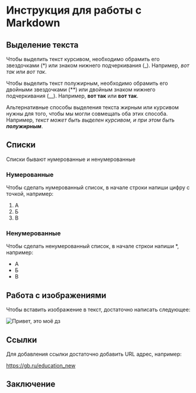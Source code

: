 # Инструкция для работы с Markdown

## Выделение текста

Чтобы выделить текст курсивом, необходимо обрамить его звездочками (*) или знаком нижнего подчеркивания (_). Например, *вот так* или _вот так_.

Чтобы выделить текст полужирным, необходимо обрамить его двойными звездочками (**) или двойным знаком нижнего подчеркивания (__). Например, **вот так** или __вот так__.

Альтернативные способы выделения текста жирным или курсивом нужны для того, чтобы мы могли совмещать оба этих способа. Например, _текст может быть выделен курсивом, и при этом быть **полужирным**_.

## Списки

Списки бывают нумерованные и ненумерованные
### Нумерованные
Чтобы сделать нумерованный список, в начале строки напиши цифру с точкой, например:
1. А
2. Б
3. В
### Ненумерованные
Чтобы сделать ненумерованный список, в начале стркои напиши *, например:
* А
* Б
* В

## Работа с изображениями

Чтобы вставить изображение в текст, достаточно написать следующее:  ![]()

![Привет, это моё дз](zadanie1.png)

## Ссылки

Для добавления ссылки достаточно добавить URL адрес, например: 

https://gb.ru/education_new

## Заключение